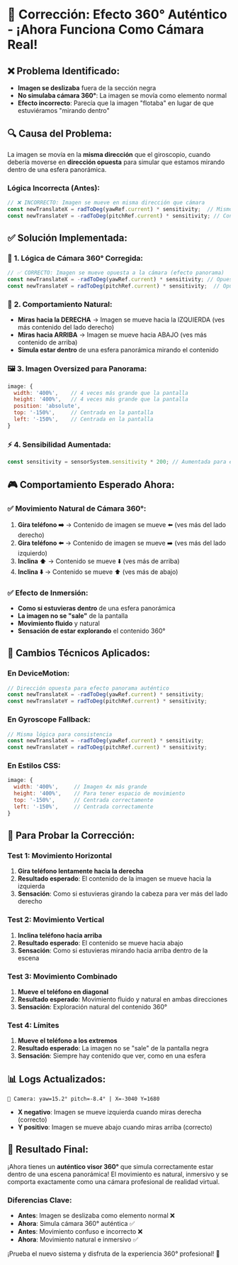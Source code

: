 # 🎥 Corrección: Efecto 360° Auténtico - ¡Ahora Funciona Como Cámara Real!

## ❌ **Problema Identificado:**
- **Imagen se deslizaba** fuera de la sección negra
- **No simulaba cámara 360°**: La imagen se movía como elemento normal
- **Efecto incorrecto**: Parecía que la imagen "flotaba" en lugar de que estuviéramos "mirando dentro"

## 🔍 **Causa del Problema:**
La imagen se movía en la **misma dirección** que el giroscopio, cuando debería moverse en **dirección opuesta** para simular que estamos mirando dentro de una esfera panorámica.

### **Lógica Incorrecta (Antes):**
```javascript
// ❌ INCORRECTO: Imagen se mueve en misma dirección que cámara
const newTranslateX = radToDeg(yawRef.current) * sensitivity;  // Mismo sentido
const newTranslateY = -radToDeg(pitchRef.current) * sensitivity; // Confuso
```

## ✅ **Solución Implementada:**

### 🎯 **1. Lógica de Cámara 360° Corregida:**
```javascript
// ✅ CORRECTO: Imagen se mueve opuesta a la cámara (efecto panorama)
const newTranslateX = -radToDeg(yawRef.current) * sensitivity; // Opuesto para panorama
const newTranslateY = radToDeg(pitchRef.current) * sensitivity;  // Opuesto para panorama
```

### 📐 **2. Comportamiento Natural:**
- **Miras hacia la DERECHA** → Imagen se mueve hacia la IZQUIERDA (ves más contenido del lado derecho)
- **Miras hacia ARRIBA** → Imagen se mueve hacia ABAJO (ves más contenido de arriba)
- **Simula estar dentro** de una esfera panorámica mirando el contenido

### 🖼️ **3. Imagen Oversized para Panorama:**
```javascript
image: {
  width: '400%',    // 4 veces más grande que la pantalla
  height: '400%',   // 4 veces más grande que la pantalla
  position: 'absolute',
  top: '-150%',     // Centrada en la pantalla
  left: '-150%',    // Centrada en la pantalla
}
```

### ⚡ **4. Sensibilidad Aumentada:**
```javascript
const sensitivity = sensorSystem.sensitivity * 200; // Aumentada para efecto panorama
```

## 🎮 **Comportamiento Esperado Ahora:**

### ✅ **Movimiento Natural de Cámara 360°:**
1. **Gira teléfono ➡️** → Contenido de imagen se mueve ⬅️ (ves más del lado derecho)
2. **Gira teléfono ⬅️** → Contenido de imagen se mueve ➡️ (ves más del lado izquierdo)
3. **Inclina ⬆️** → Contenido se mueve ⬇️ (ves más de arriba)
4. **Inclina ⬇️** → Contenido se mueve ⬆️ (ves más de abajo)

### ✅ **Efecto de Inmersión:**
- **Como si estuvieras dentro** de una esfera panorámica
- **La imagen no se "sale"** de la pantalla
- **Movimiento fluido** y natural
- **Sensación de estar explorando** el contenido 360°

## 🔧 **Cambios Técnicos Aplicados:**

### **En DeviceMotion:**
```javascript
// Dirección opuesta para efecto panorama auténtico
const newTranslateX = -radToDeg(yawRef.current) * sensitivity;
const newTranslateY = radToDeg(pitchRef.current) * sensitivity;
```

### **En Gyroscope Fallback:**
```javascript
// Misma lógica para consistencia
const newTranslateX = -radToDeg(yawRef.current) * sensitivity;
const newTranslateY = radToDeg(pitchRef.current) * sensitivity;
```

### **En Estilos CSS:**
```javascript
image: {
  width: '400%',     // Imagen 4x más grande
  height: '400%',    // Para tener espacio de movimiento
  top: '-150%',      // Centrada correctamente
  left: '-150%',     // Centrada correctamente
}
```

## 🧪 **Para Probar la Corrección:**

### **Test 1: Movimiento Horizontal**
1. **Gira teléfono lentamente hacia la derecha**
2. **Resultado esperado**: El contenido de la imagen se mueve hacia la izquierda
3. **Sensación**: Como si estuvieras girando la cabeza para ver más del lado derecho

### **Test 2: Movimiento Vertical**
1. **Inclina teléfono hacia arriba**
2. **Resultado esperado**: El contenido se mueve hacia abajo
3. **Sensación**: Como si estuvieras mirando hacia arriba dentro de la escena

### **Test 3: Movimiento Combinado**
1. **Mueve el teléfono en diagonal**
2. **Resultado esperado**: Movimiento fluido y natural en ambas direcciones
3. **Sensación**: Exploración natural del contenido 360°

### **Test 4: Límites**
1. **Mueve el teléfono a los extremos**
2. **Resultado esperado**: La imagen no se "sale" de la pantalla negra
3. **Sensación**: Siempre hay contenido que ver, como en una esfera

## 📊 **Logs Actualizados:**
```
🎥 Camera: yaw=15.2° pitch=-8.4° | X=-3040 Y=1680
```
- **X negativo**: Imagen se mueve izquierda cuando miras derecha (correcto)
- **Y positivo**: Imagen se mueve abajo cuando miras arriba (correcto)

## 🎯 **Resultado Final:**
¡Ahora tienes un **auténtico visor 360°** que simula correctamente estar dentro de una escena panorámica! El movimiento es natural, inmersivo y se comporta exactamente como una cámara profesional de realidad virtual.

### **Diferencias Clave:**
- **Antes**: Imagen se deslizaba como elemento normal ❌
- **Ahora**: Simula cámara 360° auténtica ✅
- **Antes**: Movimiento confuso e incorrecto ❌  
- **Ahora**: Movimiento natural e inmersivo ✅

¡Prueba el nuevo sistema y disfruta de la experiencia 360° profesional! 🎉
